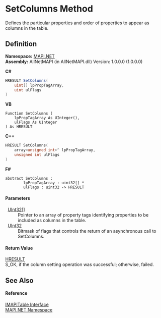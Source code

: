 # SetColumns Method


Defines the particular properties and order of properties to appear as columns in the table.



## Definition
**Namespace:** <a href="5bef4637-66f8-16d4-e5f4-4d0da57a1538.md">MAPI.NET</a>  
**Assembly:** AllNetMAPI (in AllNetMAPI.dll) Version: 1.0.0.0 (1.0.0.0)

**C#**
``` C#
HRESULT SetColumns(
	uint[] lpPropTagArray,
	uint ulFlags
)
```
**VB**
``` VB
Function SetColumns ( 
	lpPropTagArray As UInteger(),
	ulFlags As UInteger
) As HRESULT
```
**C++**
``` C++
HRESULT SetColumns(
	array<unsigned int>^ lpPropTagArray, 
	unsigned int ulFlags
)
```
**F#**
``` F#
abstract SetColumns : 
        lpPropTagArray : uint32[] * 
        ulFlags : uint32 -> HRESULT 
```



#### Parameters
<dl><dt>  <a href="https://learn.microsoft.com/dotnet/api/system.uint32" target="_blank" rel="noopener noreferrer">UInt32</a>[]</dt><dd>Pointer to an array of property tags identifying properties to be included as columns in the table.</dd><dt>  <a href="https://learn.microsoft.com/dotnet/api/system.uint32" target="_blank" rel="noopener noreferrer">UInt32</a></dt><dd>Bitmask of flags that controls the return of an asynchronous call to SetColumns.</dd></dl>

#### Return Value
<a href="50596607-a328-ef10-6ea9-0448fbb7d197.md">HRESULT</a>  
S_OK, if the column setting operation was successful; otherwise, failed.

## See Also


#### Reference
<a href="06a9b727-f5d6-e992-c936-a2712197dcee.md">IMAPITable Interface</a>  
<a href="5bef4637-66f8-16d4-e5f4-4d0da57a1538.md">MAPI.NET Namespace</a>  

